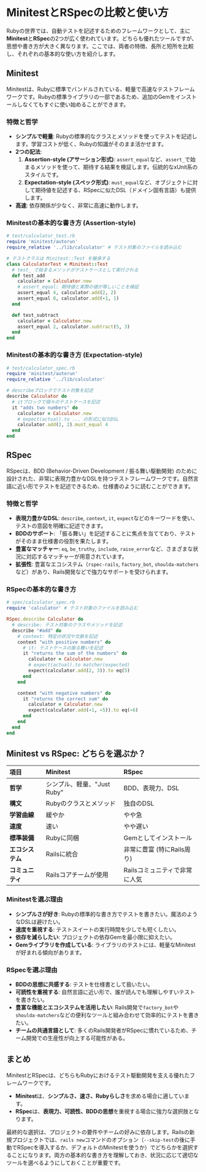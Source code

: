 # MinitestとRSpecの比較と使い方

Rubyの世界では、自動テストを記述するためのフレームワークとして、主に**Minitest**と**RSpec**の2つが広く使われています。どちらも優れたツールですが、思想や書き方が大きく異なります。ここでは、両者の特徴、長所と短所を比較し、それぞれの基本的な使い方を紹介します。

## Minitest

Minitestは、Rubyに標準でバンドルされている、軽量で高速なテストフレームワークです。Rubyの標準ライブラリの一部であるため、追加のGemをインストールしなくてもすぐに使い始めることができます。

### 特徴と哲学

- **シンプルで軽量**: Rubyの標準的なクラスとメソッドを使ってテストを記述します。学習コストが低く、Rubyの知識がそのまま活かせます。
- **2つの記法**:
    1.  **Assertion-style (アサーション形式)**: `assert_equal`など、`assert_`で始まるメソッドを使って、期待する結果を検証します。伝統的なxUnit系のスタイルです。
    2.  **Expectation-style (スペック形式)**: `must_equal`など、オブジェクトに対して期待値を記述する、RSpecに似たDSL（ドメイン固有言語）も提供します。
- **高速**: 依存関係が少なく、非常に高速に動作します。

### Minitestの基本的な書き方 (Assertion-style)

```ruby
# test/calculator_test.rb
require 'minitest/autorun'
require_relative '../lib/calculator' # テスト対象のファイルを読み込む

# テストクラスは Minitest::Test を継承する
class CalculatorTest < Minitest::Test
  # test_ で始まるメソッドがテストケースとして実行される
  def test_add
    calculator = Calculator.new
    # assert_equal: 期待値と実際の値が等しいことを検証
    assert_equal 4, calculator.add(2, 2)
    assert_equal 0, calculator.add(-1, 1)
  end

  def test_subtract
    calculator = Calculator.new
    assert_equal 2, calculator.subtract(5, 3)
  end
end
```

### Minitestの基本的な書き方 (Expectation-style)

```ruby
# test/calculator_spec.rb
require 'minitest/autorun'
require_relative '../lib/calculator'

# describeブロックでテスト対象を記述
describe Calculator do
  # itブロックで個々のテストケースを記述
  it "adds two numbers" do
    calculator = Calculator.new
    # expect(actual).to ... の形式に似たDSL
    calculator.add(2, 2).must_equal 4
  end
end
```

## RSpec

RSpecは、BDD (Behavior-Driven Development / 振る舞い駆動開発) のために設計された、非常に表現力豊かなDSLを持つテストフレームワークです。自然言語に近い形でテストを記述できるため、仕様書のように読むことができます。

### 特徴と哲学

- **表現力豊かなDSL**: `describe`, `context`, `it`, `expect`などのキーワードを使い、テストの意図を明確に記述できます。
- **BDDのサポート**: 「振る舞い」を記述することに焦点を当てており、テストがそのまま仕様書の役割を果たします。
- **豊富なマッチャー**: `eq`, `be_truthy`, `include`, `raise_error`など、さまざまな状況に対応するマッチャーが用意されています。
- **拡張性**: 豊富なエコシステム（`rspec-rails`, `factory_bot`, `shoulda-matchers`など）があり、Rails開発などで強力なサポートを受けられます。

### RSpecの基本的な書き方

```ruby
# spec/calculator_spec.rb
require 'calculator' # テスト対象のファイルを読み込む

RSpec.describe Calculator do
  # describe: テスト対象のクラスやメソッドを記述
  describe "#add" do
    # context: 特定の状況や文脈を記述
    context "with positive numbers" do
      # it: テストケースの振る舞いを記述
      it "returns the sum of the numbers" do
        calculator = Calculator.new
        # expect(actual).to matcher(expected)
        expect(calculator.add(2, 3)).to eq(5)
      end
    end

    context "with negative numbers" do
      it "returns the correct sum" do
        calculator = Calculator.new
        expect(calculator.add(-1, -5)).to eq(-6)
      end
    end
  end
end
```

## Minitest vs RSpec: どちらを選ぶか？

| 項目 | Minitest | RSpec |
| :--- | :--- | :--- |
| **哲学** | シンプル、軽量、"Just Ruby" | BDD、表現力、DSL |
| **構文** | Rubyのクラスとメソッド | 独自のDSL |
| **学習曲線** | 緩やか | やや急 |
| **速度** | 速い | やや遅い |
| **標準装備** | Rubyに同梱 | Gemとしてインストール |
| **エコシステム** | Railsに統合 | 非常に豊富 (特にRails周り) |
| **コミュニティ** | Railsコアチームが使用 | Railsコミュニティで非常に人気 |

### Minitestを選ぶ理由

- **シンプルさが好き**: Rubyの標準的な書き方でテストを書きたい。魔法のようなDSLは避けたい。
- **速度を重視する**: テストスイートの実行時間を少しでも短くしたい。
- **依存を減らしたい**: プロジェクトの依存Gemを最小限に抑えたい。
- **Gemライブラリを作成している**: ライブラリのテストには、軽量なMinitestが好まれる傾向があります。

### RSpecを選ぶ理由

- **BDDの思想に共感する**: テストを仕様書として扱いたい。
- **可読性を重視する**: 自然言語に近い形で、誰が読んでも理解しやすいテストを書きたい。
- **豊富な機能とエコシステムを活用したい**: Rails開発で`factory_bot`や`shoulda-matchers`などの便利なツールと組み合わせて効率的にテストを書きたい。
- **チームの共通言語として**: 多くのRails開発者がRSpecに慣れているため、チーム開発での生産性が向上する可能性がある。

## まとめ

MinitestとRSpecは、どちらもRubyにおけるテスト駆動開発を支える優れたフレームワークです。

- **Minitest**は、**シンプルさ、速さ、Rubyらしさ**を求める場合に適しています。
- **RSpec**は、**表現力、可読性、BDDの思想**を重視する場合に強力な選択肢となります。

最終的な選択は、プロジェクトの要件やチームの好みに依存します。Railsの新規プロジェクトでは、`rails new`コマンドのオプション（`--skip-test`の後に手動でRSpecを導入するか、デフォルトのMinitestを使うか）でどちらかを選択することになります。両方の基本的な書き方を理解しておき、状況に応じて適切なツールを選べるようにしておくことが重要です。